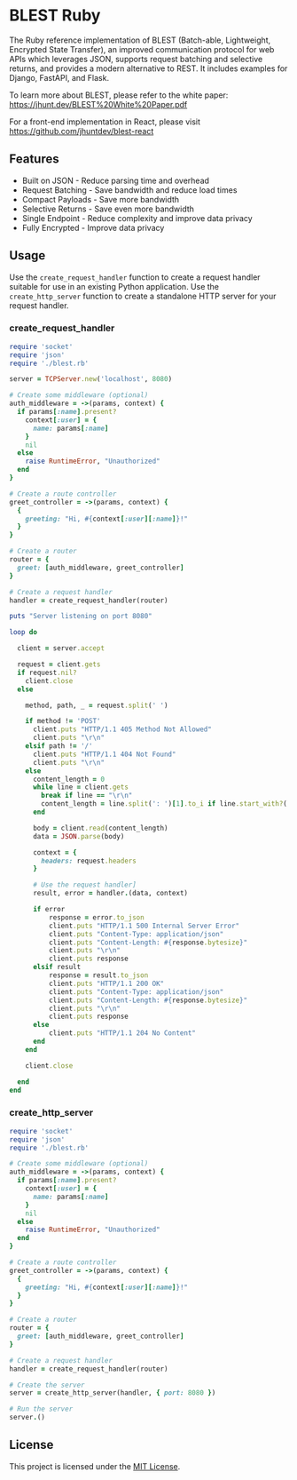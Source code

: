 # BLEST Ruby

The Ruby reference implementation of BLEST (Batch-able, Lightweight, Encrypted State Transfer), an improved communication protocol for web APIs which leverages JSON, supports request batching and selective returns, and provides a modern alternative to REST. It includes examples for Django, FastAPI, and Flask.

To learn more about BLEST, please refer to the white paper: https://jhunt.dev/BLEST%20White%20Paper.pdf

For a front-end implementation in React, please visit https://github.com/jhuntdev/blest-react

## Features

- Built on JSON - Reduce parsing time and overhead
- Request Batching - Save bandwidth and reduce load times
- Compact Payloads - Save more bandwidth
- Selective Returns - Save even more bandwidth
- Single Endpoint - Reduce complexity and improve data privacy
- Fully Encrypted - Improve data privacy

<!-- ## Installation

Install BLEST Python from PyPI.

```bash
python3 -m pip install blest
``` -->

## Usage

Use the `create_request_handler` function to create a request handler suitable for use in an existing Python application. Use the `create_http_server` function to create a standalone HTTP server for your request handler.

<!-- Use the `create_http_client` function to create a BLEST HTTP client. -->

### create_request_handler

```ruby
require 'socket'
require 'json'
require './blest.rb'

server = TCPServer.new('localhost', 8080)

# Create some middleware (optional)
auth_middleware = ->(params, context) {
  if params[:name].present?
    context[:user] = {
      name: params[:name]
    }
    nil
  else
    raise RuntimeError, "Unauthorized"
  end
}

# Create a route controller
greet_controller = ->(params, context) {
  {
    greeting: "Hi, #{context[:user][:name]}!"
  }
}

# Create a router
router = {
  greet: [auth_middleware, greet_controller]
}

# Create a request handler
handler = create_request_handler(router)

puts "Server listening on port 8080"

loop do

  client = server.accept

  request = client.gets
  if request.nil?
    client.close
  else

    method, path, _ = request.split(' ')

    if method != 'POST' 
      client.puts "HTTP/1.1 405 Method Not Allowed"
      client.puts "\r\n"
    elsif path != '/'
      client.puts "HTTP/1.1 404 Not Found"
      client.puts "\r\n"
    else
      content_length = 0
      while line = client.gets
        break if line == "\r\n"
        content_length = line.split(': ')[1].to_i if line.start_with?('Content-Length')
      end

      body = client.read(content_length)
      data = JSON.parse(body)

      context = {
        headers: request.headers
      }

      # Use the request handler]
      result, error = handler.(data, context)

      if error
          response = error.to_json
          client.puts "HTTP/1.1 500 Internal Server Error"
          client.puts "Content-Type: application/json"
          client.puts "Content-Length: #{response.bytesize}"
          client.puts "\r\n"
          client.puts response
      elsif result
          response = result.to_json
          client.puts "HTTP/1.1 200 OK"
          client.puts "Content-Type: application/json"
          client.puts "Content-Length: #{response.bytesize}"
          client.puts "\r\n"
          client.puts response
      else
          client.puts "HTTP/1.1 204 No Content"
      end
    end

    client.close

  end
end
```

### create_http_server

```ruby
require 'socket'
require 'json'
require './blest.rb'

# Create some middleware (optional)
auth_middleware = ->(params, context) {
  if params[:name].present?
    context[:user] = {
      name: params[:name]
    }
    nil
  else
    raise RuntimeError, "Unauthorized"
  end
}

# Create a route controller
greet_controller = ->(params, context) {
  {
    greeting: "Hi, #{context[:user][:name]}!"
  }
}

# Create a router
router = {
  greet: [auth_middleware, greet_controller]
}

# Create a request handler
handler = create_request_handler(router)

# Create the server
server = create_http_server(handler, { port: 8080 })

# Run the server
server.()
```

## License

This project is licensed under the [MIT License](LICENSE).